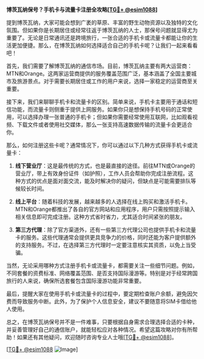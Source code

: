 **博茨瓦纳保号？手机卡与流量卡注册全攻略[[TG💪+ @esim1088](https://t.me/s/esim1088)]**

提到博茨瓦纳，大家可能会想到广袤的草原、丰富的野生动物资源以及独特的文化氛围。但如果你是长期居住或经常往返于博茨瓦纳的人士，那保号问题就显得尤为重要了。无论是日常通讯还是跨境旅行，一张合适的手机卡或流量卡都能让你的生活更加便捷。那么，在博茨瓦纳如何选择适合自己的手机卡呢？让我们一起来看看吧！

首先，我们需要了解博茨瓦纳的通信市场。目前，博茨瓦纳主要有两大运营商：MTN和Orange。这两家运营商提供的服务覆盖范围广泛，基本涵盖了全国主要城市及旅游景点。对于需要长期居住或工作的用户来说，选择一家稳定的运营商至关重要。

接下来，我们来聊聊手机卡和流量卡的区别。简单来说，手机卡主要用于通话和短信功能，而流量卡则侧重于提供上网服务。如果你只是想保持手机号码的正常使用，可以选择办理一张普通的手机卡；但如果你需要经常使用互联网，比如观看视频、下载文件或者使用社交媒体，那么一张支持高速数据传输的流量卡会更适合你。

那么，如何注册这些卡呢？通常情况下，你可以通过以下几种方式获得手机卡或流量卡：

1. **线下营业厅**：这是最传统的方式，也是最直接的途径。前往MTN或Orange的营业厅，带上有效身份证件（如护照），工作人员会帮助你完成注册流程。这种方式的优点是面对面交流，能及时解决你的疑问，但缺点是可能需要排队等候较长时间。

2. **线上平台**：随着科技的发展，越来越多的人选择在线上购买和激活手机卡。MTN和Orange都推出了各自的官方网站和应用程序，用户只需按照提示输入相关信息即可完成注册。这种方式省时省力，尤其适合时间紧张的朋友。

3. **第三方代理**：除了官方渠道外，还有一些第三方代理公司也提供手机卡和流量卡的服务。这些代理通常会提供更具竞争力的价格，同时还能为客户提供额外的支持服务。不过，在选择第三方代理时一定要注意核实其资质，以免上当受骗。

当然，无论采用哪种方式注册手机卡或流量卡，都需要关注一些细节问题。例如，不同套餐的资费标准、网络覆盖范围、是否支持国际漫游等。特别是对于经常跨国旅行的人来说，确保所选套餐包含国际漫游功能非常重要。

最后，提醒大家在使用手机卡或流量卡的过程中，要定期检查账户余额，避免因欠费而导致服务中断。此外，为了保护个人信息安全，建议不要随意将SIM卡借给他人使用。

总之，在博茨瓦纳保号并不是一件难事，只要根据自身需求合理选择合适的卡种，并妥善管理好自己的通信账户，就能轻松应对各种情况。希望这篇攻略对你有所帮助！如果还有其他疑问，欢迎随时咨询专业人士哦[[TG💪+ @esim1088](https://t.me/s/esim1088)]。

[[TG💪+ @esim1088](https://t.me/s/esim1088) ![Image](https://i.postimg.cc/4NQfJmqS/Snipaste-2025-05-13-00-14-12.png)]